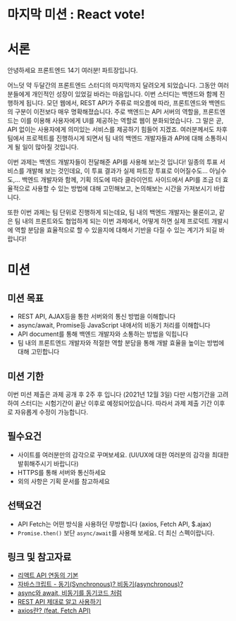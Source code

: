# 마지막 미션 : React vote!

# 서론

안녕하세요 프론트엔드 14기 여러분! 파트장입니다.


어느덧 약 두달간의 프론트엔드 스터디의 마지막까지 달려오게 되었습니다.
그동안 여러분들에게 개인적인 성장이 있었길 바라는 마음입니다. 이번 스터디는 백엔드와 함께 진행하게 됩니다. 모던 웹에서, REST API가 주류로 떠오름에 따라, 프론트엔드와 백엔드의 구분이 이전보다 매우 명확해졌습니다.
주로 백엔드는 API 서버의 역할을, 프론트엔드는 이를 이용해 사용자에게 UI를 제공하는 역할로 웹이 분화되었습니다. 그 말은 곧, API 없이는 사용자에게 의미있는 서비스를 제공하기 힘들어 지겠죠. 여러분께서도 차후 팀에서 프로젝트를 진행하시게 되면서 팀 내의 백엔드 개발자들과 API에 대해 소통하시게 될 일이 많아질 것입니다.

이번 과제는 백엔드 개발자들이 전달해준 API를 사용해 보는것 입니다!
일종의 투표 서비스를 개발해 보는 것인데요, 이 투표 결과가 실제 파트장 투표로 이어질수도... 아닐수도,...
백엔드 개발자와 함께, 기획 의도에 따라 클라이언트 사이드에서 API를 조금 더 효율적으로 사용할 수 있는 방법에 대해 고민해보고, 논의해보는 시간을 가져보시기 바랍니다.

또한 이번 과제는 팀 단위로 진행하게 되는데요, 팀 내의 백엔드 개발자는 물론이고, 같은 팀 내의 프론트와도 협업하게 되는 이번 과제에서, 어떻게 하면 실제 프로덕트 개발시에 역할 분담을 효율적으로 할 수 있을지에 대해서 기반을 다질 수 있는 계기가 되길 바랍니다!

# 미션

## 미션 목표
- REST API, AJAX등을 통한 서버와의 통신 방법을 이해합니다
- async/await, Promise등 JavaScript 내애서의 비동기 처리를 이해합니다
- API document를 통해 백엔드 개발자와 소통하는 방법을 익힙니다
- 팀 내의 프론트엔드 개발자와 적절한 역할 분담을 통해 개발 효율을 높이는 방법에 대해 고민합니다

## 미션 기한
이번 미션 제출은 과제 공개 후 2주 후 입니다 (2021년 12월 3일) 다만 시험기간을 고려하여 스터디는 시험기간이 끝난 이후로 예정되어있습니다.
따라서 과제 제출 기간 이후로 자유롭게 수정이 가능합니다.

## 필수요건
- 사이트를 여러분만의 감각으로 꾸며보세요. (UI/UX에 대한 여러분의 감각을 최대한 발휘해주시기 바랍니다)
- HTTPS를 통해 서버와 통신하세요
- 외의 사항은 기획 문서를 참고하세요

## 선택요건
- API Fetch는 어떤 방식을 사용하던 무방합니다 (axios, Fetch API, $.ajax)
- `Promise.then()` 보단 `async/await`를 사용해 보세요. 더 최신 스펙이랍니다.

## 링크 및 참고자료

- [리액트 API 연동의 기본](https://react.vlpt.us/integrate-api/01-basic.html)
- [자바스크립트 - 동기(Synchronous)? 비동기(asynchronous)?](https://ljtaek2.tistory.com/142)
- [async와 await, 비동기를 동기코드 처럼](https://kamang-it.tistory.com/entry/JavaScript11async%EC%99%80-await-%EB%B9%84%EB%8F%99%EA%B8%B0%EB%A5%BC-%EB%8F%99%EA%B8%B0%EC%BD%94%EB%93%9C-%EC%B2%98%EB%9F%BC)
- [REST API 제대로 알고 사용하기](https://meetup.toast.com/posts/92)
- [axios란? (feat. Fetch API)](https://velog.io/@shin6403/React-axios%EB%9E%80-feat.-Fetch-API)

